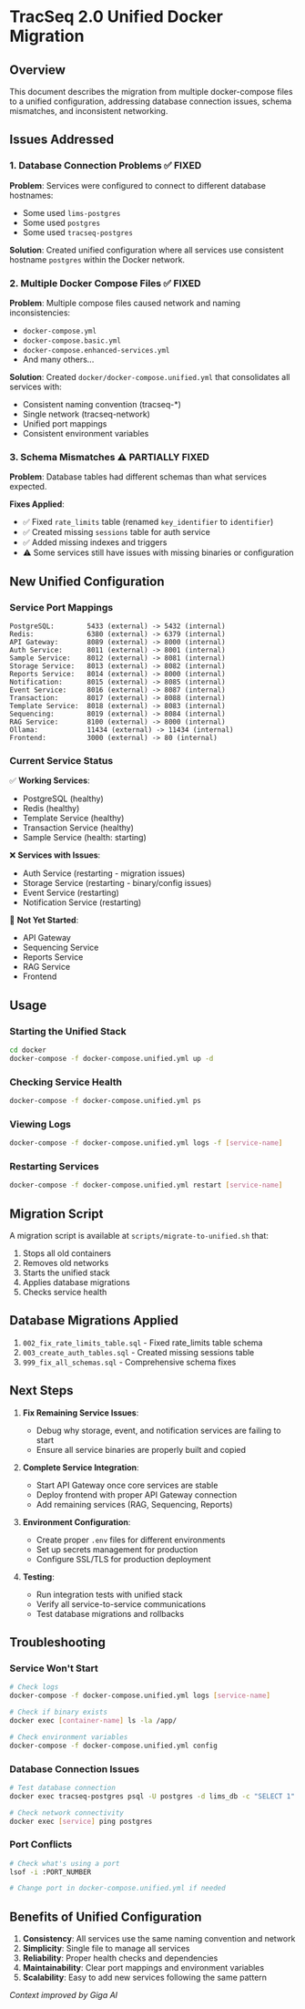 # TracSeq 2.0 Unified Docker Migration

## Overview
This document describes the migration from multiple docker-compose files to a unified configuration, addressing database connection issues, schema mismatches, and inconsistent networking.

## Issues Addressed

### 1. Database Connection Problems ✅ FIXED
**Problem**: Services were configured to connect to different database hostnames:
- Some used `lims-postgres`
- Some used `postgres`  
- Some used `tracseq-postgres`

**Solution**: Created unified configuration where all services use consistent hostname `postgres` within the Docker network.

### 2. Multiple Docker Compose Files ✅ FIXED  
**Problem**: Multiple compose files caused network and naming inconsistencies:
- `docker-compose.yml`
- `docker-compose.basic.yml`
- `docker-compose.enhanced-services.yml`
- And many others...

**Solution**: Created `docker/docker-compose.unified.yml` that consolidates all services with:
- Consistent naming convention (tracseq-*)
- Single network (tracseq-network)
- Unified port mappings
- Consistent environment variables

### 3. Schema Mismatches ⚠️ PARTIALLY FIXED
**Problem**: Database tables had different schemas than what services expected.

**Fixes Applied**:
- ✅ Fixed `rate_limits` table (renamed `key_identifier` to `identifier`)
- ✅ Created missing `sessions` table for auth service
- ✅ Added missing indexes and triggers
- ⚠️ Some services still have issues with missing binaries or configuration

## New Unified Configuration

### Service Port Mappings
```
PostgreSQL:        5433 (external) -> 5432 (internal)
Redis:             6380 (external) -> 6379 (internal)
API Gateway:       8089 (external) -> 8000 (internal)
Auth Service:      8011 (external) -> 8001 (internal)
Sample Service:    8012 (external) -> 8081 (internal)
Storage Service:   8013 (external) -> 8082 (internal)
Reports Service:   8014 (external) -> 8000 (internal)
Notification:      8015 (external) -> 8085 (internal)
Event Service:     8016 (external) -> 8087 (internal)
Transaction:       8017 (external) -> 8088 (internal)
Template Service:  8018 (external) -> 8083 (internal)
Sequencing:        8019 (external) -> 8084 (internal)
RAG Service:       8100 (external) -> 8000 (internal)
Ollama:            11434 (external) -> 11434 (internal)
Frontend:          3000 (external) -> 80 (internal)
```

### Current Service Status

✅ **Working Services**:
- PostgreSQL (healthy)
- Redis (healthy)
- Template Service (healthy)
- Transaction Service (healthy)  
- Sample Service (health: starting)

❌ **Services with Issues**:
- Auth Service (restarting - migration issues)
- Storage Service (restarting - binary/config issues)
- Event Service (restarting)
- Notification Service (restarting)

🚧 **Not Yet Started**:
- API Gateway
- Sequencing Service
- Reports Service
- RAG Service
- Frontend

## Usage

### Starting the Unified Stack
```bash
cd docker
docker-compose -f docker-compose.unified.yml up -d
```

### Checking Service Health
```bash
docker-compose -f docker-compose.unified.yml ps
```

### Viewing Logs
```bash
docker-compose -f docker-compose.unified.yml logs -f [service-name]
```

### Restarting Services
```bash
docker-compose -f docker-compose.unified.yml restart [service-name]
```

## Migration Script
A migration script is available at `scripts/migrate-to-unified.sh` that:
1. Stops all old containers
2. Removes old networks
3. Starts the unified stack
4. Applies database migrations
5. Checks service health

## Database Migrations Applied

1. `002_fix_rate_limits_table.sql` - Fixed rate_limits table schema
2. `003_create_auth_tables.sql` - Created missing sessions table
3. `999_fix_all_schemas.sql` - Comprehensive schema fixes

## Next Steps

1. **Fix Remaining Service Issues**:
   - Debug why storage, event, and notification services are failing to start
   - Ensure all service binaries are properly built and copied

2. **Complete Service Integration**:
   - Start API Gateway once core services are stable
   - Deploy frontend with proper API Gateway connection
   - Add remaining services (RAG, Sequencing, Reports)

3. **Environment Configuration**:
   - Create proper `.env` files for different environments
   - Set up secrets management for production
   - Configure SSL/TLS for production deployment

4. **Testing**:
   - Run integration tests with unified stack
   - Verify all service-to-service communications
   - Test database migrations and rollbacks

## Troubleshooting

### Service Won't Start
```bash
# Check logs
docker-compose -f docker-compose.unified.yml logs [service-name]

# Check if binary exists
docker exec [container-name] ls -la /app/

# Check environment variables
docker-compose -f docker-compose.unified.yml config
```

### Database Connection Issues
```bash
# Test database connection
docker exec tracseq-postgres psql -U postgres -d lims_db -c "SELECT 1"

# Check network connectivity
docker exec [service] ping postgres
```

### Port Conflicts
```bash
# Check what's using a port
lsof -i :PORT_NUMBER

# Change port in docker-compose.unified.yml if needed
```

## Benefits of Unified Configuration

1. **Consistency**: All services use the same naming convention and network
2. **Simplicity**: Single file to manage all services
3. **Reliability**: Proper health checks and dependencies
4. **Maintainability**: Clear port mappings and environment variables
5. **Scalability**: Easy to add new services following the same pattern

*Context improved by Giga AI* 